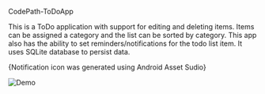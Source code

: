 CodePath-ToDoApp

This is a ToDo application with support for editing and deleting items. Items can be assigned a category and the list can be sorted by category. This app also has the ability to set reminders/notifications for the todo list item. It uses SQLite database to persist data.

{Notification icon was generated using Android Asset Sudio}

![Demo](https://github.com/ruchad/CodePath_Jan2016/raw/master/todo.gif)
